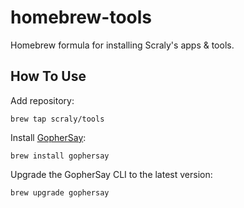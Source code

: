 # homebrew-tools

Homebrew formula for installing Scraly's apps & tools.

## How To Use

Add repository:

```
brew tap scraly/tools
```

Install [GopherSay](https://github.com/scraly/gophersay):

```
brew install gophersay
```

Upgrade the GopherSay CLI to the latest version:

```
brew upgrade gophersay
```
